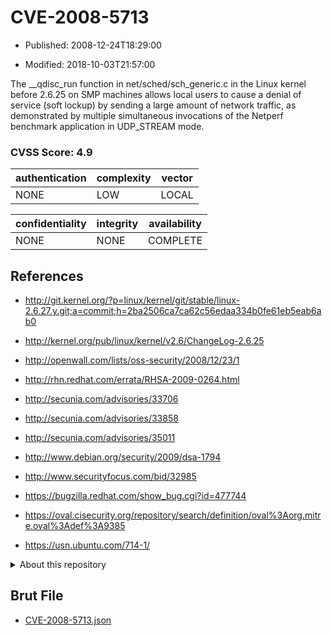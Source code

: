 # CVE-2008-5713

- Published: 2008-12-24T18:29:00

- Modified: 2018-10-03T21:57:00

The __qdisc_run function in net/sched/sch_generic.c in the Linux kernel before 2.6.25 on SMP machines allows local users to cause a denial of service (soft lockup) by sending a large amount of network traffic, as demonstrated by multiple simultaneous invocations of the Netperf benchmark application in UDP_STREAM mode.

### CVSS Score: **4.9**

| authentication | complexity | vector |
| --- | --- | --- |
| NONE | LOW | LOCAL |

| confidentiality | integrity | availability |
| --- | --- | --- |
| NONE | NONE | COMPLETE |

## References

* http://git.kernel.org/?p=linux/kernel/git/stable/linux-2.6.27.y.git;a=commit;h=2ba2506ca7ca62c56edaa334b0fe61eb5eab6ab0

* http://kernel.org/pub/linux/kernel/v2.6/ChangeLog-2.6.25

* http://openwall.com/lists/oss-security/2008/12/23/1

* http://rhn.redhat.com/errata/RHSA-2009-0264.html

* http://secunia.com/advisories/33706

* http://secunia.com/advisories/33858

* http://secunia.com/advisories/35011

* http://www.debian.org/security/2009/dsa-1794

* http://www.securityfocus.com/bid/32985

* https://bugzilla.redhat.com/show_bug.cgi?id=477744

* https://oval.cisecurity.org/repository/search/definition/oval%3Aorg.mitre.oval%3Adef%3A9385

* https://usn.ubuntu.com/714-1/

<details>
<summary>About this repository</summary> 

  This repository is part of the project [Live Hack CVE](https://github.com/Live-Hack-CVE). Main website can be found [www.live-hack.org](https://www.live-hack.org) 
  
  Made by [Sn0wAlice](https://github.com/Sn0wAlice) for the people that care about security and need to have a feed of the latest CVEs. Hope you enjoy it, don't forget to star the repo and follow me on [Twitter](https://twitter.com/Sn0wAlice) and [Github](https://github.com/Sn0wAlice). And that is my [personnal website](https://www.alice-snow.me/)

  - [Home Page](https://github.com/Live-Hack-CVE)
  - [Framework](https://github.com/Live-Hack-CVE/cve-framework)
  - [CVE database](https://github.com/Live-Hack-CVE/full_database)
  - [Changelog](https://github.com/Live-Hack-CVE/Changelog)
</details>

## Brut File

* [CVE-2008-5713.json](https://raw.githubusercontent.com/Live-Hack-CVE/full_database/main/cves/2008/CVE-2008-5713.json)

